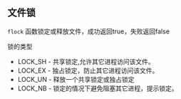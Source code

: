 ## 文件锁

`flock` 函数锁定或释放文件，成功返回true，失败返回false

锁的类型

* LOCK_SH - 共享锁定,允许其它进程访问该文件。
* LOCK_EX - 独占锁定，防止其它进程访问该文件。
* LOCK_UN - 释放一个共享锁定或独占锁定
* LOCK_NB - 锁定的情况下避免阻塞其它进程，提示锁定。



